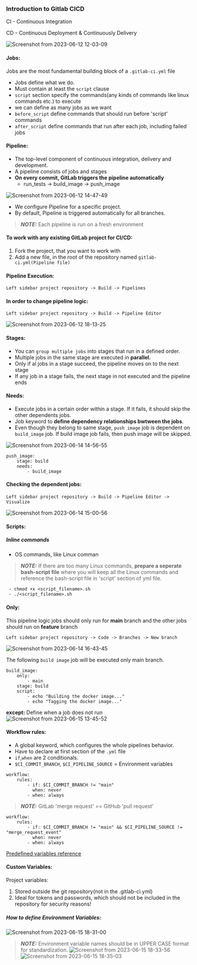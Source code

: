 ### Introduction to Gitlab CICD
CI - Continuous Integration

CD - Continuous Deployment & Continuously Delivery

![Screenshot from 2023-06-12 12-03-09](https://github.com/Mohsem35/DevOps/assets/58659448/f1925709-9596-412e-a9ce-d9a9a300ff27)


#### Jobs:

Jobs are the most fundamental building block of a `.gitlab-ci.yml` file
- Jobs define what we do.
- Must contain at least the `script` clause
- `script` section specify the commands(any kinds of commands like linux commands etc.) to execute
- we can define as many jobs as we want
- `before_script` define commands that should run before 'script' commands
- `after_script` define commands that run after each job, including failed jobs

#### Pipeline:

- The top-level component of continuous integration, delivery and development.
- A pipeline consists of jobs and stages
- **On every commit, GitLab triggers the pipeline automatically**
  - run_tests -> build_image -> push_image

 ![Screenshot from 2023-06-12 14-47-49](https://github.com/Mohsem35/DevOps/assets/58659448/f3fce85c-3c4a-454c-9aae-bbbdb2ae3374)

- We configure Pipeline for a specific project.
- By default, Pipeline is triggered automatically for all branches.

> **_NOTE:_**  Each pipeline is run on a fresh environment


#### To work with any existing GitLab project for CI/CD:

1. Fork the project, that you want to work with
2. Add a new file, in the root of the repository named `gitlab-ci.yml(Pipeline file)`


#### Pipeline Execution:

```
Left sidebar project repository -> Build -> Pipelines
```
#### In order to change pipeline logic: 

```
Left sidebar project repository -> Build -> Pipeline Editor
```

![Screenshot from 2023-06-12 18-13-25](https://github.com/Mohsem35/DevOps/assets/58659448/d726b51b-8fa4-4728-9890-5202747fcac9)

#### Stages:

- You can `group multiple jobs` into stages that run in a defined order.
- Multiple jobs in the same stage are executed in **parallel.**
- Only if al jobs in a stage succeed, the pipeline moves on to the next stage
- If any job in a stage fails, the next stage in not executed and the pipeline ends

#### Needs:


- Execute jobs in a certain order within a stage. If it fails, it should skip the other dependents jobs.
- Job keyword to **define dependency relationships bwtween the jobs**.
- Even though they belong to same stage, `push image` job is dependent on `build_image` job. If build image job fails, then push image will be skipped.
  
![Screenshot from 2023-06-14 14-56-55](https://github.com/Mohsem35/DevOps/assets/58659448/e0a9edd6-ca9e-4a7f-b28e-deaa3f8f0166)
  
```
push_image:
    stage: build
    needs:
        - build_image 
```
#### Checking the dependent jobs:

```
Left sidebar project repository -> Build -> Pipeline Editor -> Visualize
```

![Screenshot from 2023-06-14 15-00-56](https://github.com/Mohsem35/DevOps/assets/58659448/2d8e7177-daff-40ff-9b21-cd8c97c9fbf4)

#### Scripts:

##### Inline commands
- OS commands, like Linux comman

> **_NOTE:_**  If there are too many Linux commands, **prepare a seperate bash-script file** where you will keep all the Linux commands and reference the bash-script file in 'script' section of yml file.

```
 - chmod +x <script_filename>.sh
 - ./<script_filename>.sh
```

#### Only:

This pipeline logic jobs should only run for **main** branch and the other jobs should run on **feature** branch 
```
Left sidebar project repository -> Code -> Branches -> New branch
```
![Screenshot from 2023-06-14 16-43-45](https://github.com/Mohsem35/DevOps/assets/58659448/720b474b-b011-4da8-97fd-5a333e06e1df)

The following `build image` job will be executed only main branch. 
```
build_image:
    only: 
        - main
    stage: build
    script:
        - echo "Building the docker image..."
        - echo "Tagging the docker image..."
```

**except:** Define when a job does not run
![Screenshot from 2023-06-15 13-45-52](https://github.com/Mohsem35/DevOps/assets/58659448/ffb683a7-7e64-4239-ba9b-b2d59daee1bc)

#### Workflow rules:

- A global keyword, which configures the whole pipelines behavior.
- Have to declare at first section of the `.yml` file
- `if`,`when` are 2 conditionals.
- `$CI_COMMIT_BRANCH`, `$CI_PIPELINE_SOURCE` = Environment variables

```
workflow:
    rules:
        - if: $CI_COMMIT_BRANCH != "main"
          when: never
        - when: always
```

> **_NOTE:_**  GitLab 'merge request' == GitHub 'pull request'

```
workflow:
    rules:
        - if: $CI_COMMIT_BRANCH != "main" && $CI_PIPELINE_SOURCE != "merge_request_event"
          when: never
        - when: always
```

[Predefined variables reference](https://docs.gitlab.com/ee/ci/variables/predefined_variables.html) 

#### Custom Variables:


Project variables:
1. Stored outside the git repository(not in the .gitlab-ci.yml)
2. Ideal for tokens and passwords, which should not be included in the repository for security reasons!

##### How to define Environment Variables:

![Screenshot from 2023-06-15 18-31-00](https://github.com/Mohsem35/DevOps/assets/58659448/9218785a-23d5-4206-9ad7-d43c72fcbf76)


> **_NOTE:_** Environment variable names should be in UPPER CASE format for standardization.
![Screenshot from 2023-06-15 18-33-56](https://github.com/Mohsem35/DevOps/assets/58659448/6f0ea843-28d8-4003-9abf-a56bfb3999a0)
![Screenshot from 2023-06-15 18-35-03](https://github.com/Mohsem35/DevOps/assets/58659448/315f9846-9a4e-4e18-886f-cce238085086)



